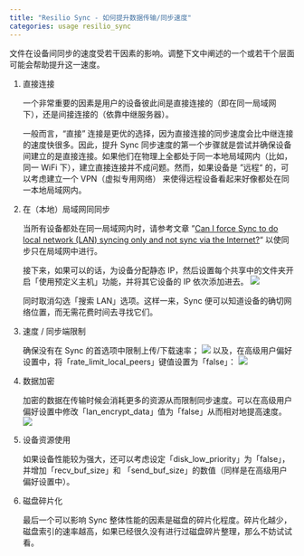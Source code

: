 ```yaml
---
title: "Resilio Sync - 如何提升数据传输/同步速度"
categories: usage resilio_sync
---
```


文件在设备间同步的速度受若干因素的影响。调整下文中阐述的一个或若干个层面可能会帮助提升这一速度。

1. 直接连接

	一个非常重要的因素是用户的设备彼此间是直接连接的（即在同一局域网下），还是间接连接的（依靠中继服务器）。

	一般而言，“直接” 连接是更优的选择，因为直接连接的同步速度会比中继连接的速度快很多。因此，提升 Sync 同步速度的第一个步骤就是尝试并确保设备间建立的是直接连接。如果他们在物理上全都处于同一本地局域网内（比如，同一 WiFi 下），建立直接连接并不成问题。然而，如果设备是 ”远程“ 的，可以考虑建立一个 VPN（虚拟专用网络） 来使得远程设备看起来好像都处在同一本地局域网内。

2. 在（本地）局域网同同步

	当所有设备都处在同一局域网内时，请参考文章 ”[Can I force Sync to do local network (LAN) syncing only and not sync via the Internet?](https://help.getsync.com/hc/en-us/articles/204754349-Can-I-force-Sync-to-do-local-network-LAN-syncing-only-and-not-sync-via-the-Internet-)“ 以使同步只在局域网中进行。

	接下来，如果可以的话，为设备分配静态 IP，然后设置每个共享中的文件夹开启「使用预定义主机」功能，并将其它设备的 IP 依次添加进去。
![](https://i.imgur.com/4TJGAuv.png)

	同时取消勾选「搜索 LAN」选项。这样一来，Sync 便可以知道设备的确切网络位置，而无需花费时间去寻找它们。
​
3. 速度 / 同步端限制

	确保没有在 Sync 的首选项中限制上传/下载速率；
	![](https://i.imgur.com/mfkbDxY.jpg)
	以及，在高级用户偏好设置中，将「rate_limit_local_peers」键值设置为「false」：
	![](https://i.imgur.com/LftfPFd.png)

4. 数据加密

	加密的数据在传输时候会消耗更多的资源从而限制同步速度。可以在高级用户偏好设置中修改「lan_encrypt_data」值为「false」从而相对地提高速度。
	![](https://i.imgur.com/58avMFn.png)

5. 设备资源使用

	如果设备性能较为强大，还可以考虑设定「disk_low_priority」为「false」，并增加「recv_buf_size」和 「send_buf_size」的数值（同样是在高级用户偏好设置中）。

6. 磁盘碎片化

	最后一个可以影响 Sync 整体性能的因素是磁盘的碎片化程度。碎片化越少，磁盘索引的速率越高，如果已经很久没有进行过磁盘碎片整理，那么不妨试试看。
